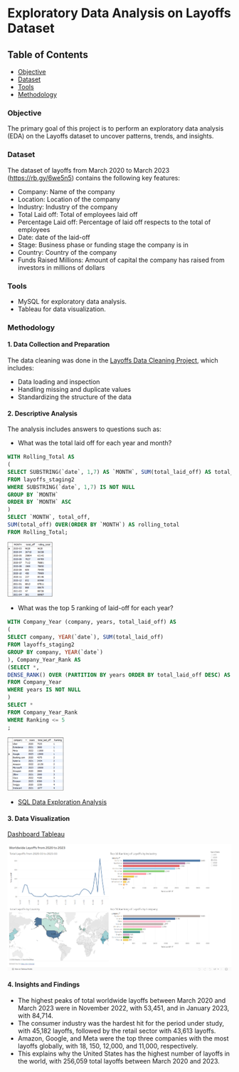 # Exploratory Data Analysis on Layoffs Dataset

## Table of Contents
  - [Objective](#objective)
  - [Dataset](#dataset)
  - [Tools](#tools)
  - [Methodology](#methodology)
  
### Objective

The primary goal of this project is to perform an exploratory data analysis (EDA) on the Layoffs dataset to uncover patterns, trends, and insights.

### Dataset

The dataset of layoffs from March 2020 to March 2023 (https://rb.gy/6we5n5) contains the following key features:

- Company: Name of the company
- Location: Location of the company
- Industry: Industry of the company
- Total Laid off: Total of employees laid off
- Percentage Laid off: Percentage of laid off respects to the total of employees
- Date: date of the laid-off
- Stage: Business phase or funding stage the company is in
- Country: Country of the company
- Funds Raised Millions: Amount of capital the company has raised from investors in millions of dollars

### Tools
- MySQL for exploratory data analysis.
- Tableau for data visualization.

### Methodology

#### 1. Data Collection and Preparation

The data cleaning was done in the [Layoffs Data Cleaning Project](https://github.com/galaes/layoffs-data-cleaning/blob/3c1c60ecad47e0939bf8d2c2489d68079a5c21eb/README.md), which includes:
- Data loading and inspection
- Handling missing and duplicate values
- Standardizing the structure of the data   

#### 2. Descriptive Analysis

The analysis includes answers to questions such as:
- What was the total laid off for each year and month?

```sql
WITH Rolling_Total AS
(
SELECT SUBSTRING(`date`, 1,7) AS `MONTH`, SUM(total_laid_off) AS total_off
FROM layoffs_staging2
WHERE SUBSTRING(`date`, 1,7) IS NOT NULL
GROUP BY `MONTH`
ORDER BY `MONTH` ASC
)
SELECT `MONTH`, total_off,
SUM(total_off) OVER(ORDER BY `MONTH`) AS rolling_total
FROM Rolling_Total;
```
<img src="images/total_by_year_month.png" width="20%" alt="images">
  
- What was the top 5 ranking of laid-off for each year?

```sql
WITH Company_Year (company, years, total_laid_off) AS
(
SELECT company, YEAR(`date`), SUM(total_laid_off) 
FROM layoffs_staging2
GROUP BY company, YEAR(`date`)
), Company_Year_Rank AS
(SELECT *, 
DENSE_RANK() OVER (PARTITION BY years ORDER BY total_laid_off DESC) AS Ranking
FROM Company_Year
WHERE years IS NOT NULL
)
SELECT *
FROM Company_Year_Rank
WHERE Ranking <= 5
;
```
<img src="images/Ranking.png" width="25%" alt="images">

- [SQL Data Exploration Analysis](https://github.com/galaes/Layoffs-exploratory-data-analysis/blob/5c4220d79d1b81889677e050b667cb8d9a120657/Data%20Exploratory%20Analysis-%20Layoffs%20dataset.sql)

#### 3. Data Visualization

[Dashboard Tableau](https://public.tableau.com/views/WordlwideLayoffsfrom2020-2023/Dashboard1?:language=en-US&:sid=&:redirect=auth&:display_count=n&:origin=viz_share_link)

![images](images/Tableau.png)

#### 4. Insights and Findings

- The highest peaks of total worldwide layoffs between March 2020 and March 2023 were in November 2022, with 53,451, and in January 2023, with 84,714.
- The consumer industry was the hardest hit for the period under study, with 45,182 layoffs, followed by the retail sector with 43,613 layoffs.
- Amazon, Google, and Meta were the top three companies with the most layoffs globally, with 18, 150, 12,000, and 11,000, respectively.
- This explains why the United States has the highest number of layoffs in the world, with 256,059 total layoffs between March 2020 and 2023.
